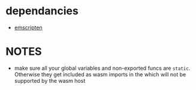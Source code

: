 # dependancies
 - [emscripten](https://emscripten.org/docs/getting_started/index.html)
# NOTES
 - make sure all your global variables and non-exported funcs are `static`. Otherwise they get included as wasm imports in the which will not be supported by the wasm host

